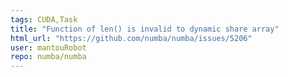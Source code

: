 ```yaml
---
tags: CUDA,Task
title: "Function of len() is invalid to dynamic share array"
html_url: "https://github.com/numba/numba/issues/5206"
user: mantouRobot
repo: numba/numba
---
```


